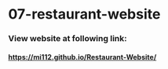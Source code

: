 # 07-restaurant-website

### View website at following link:
#### https://mi112.github.io/Restaurant-Website/
